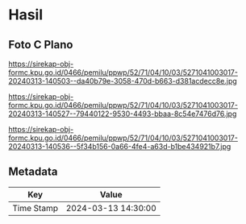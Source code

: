 # Hasil

## Foto C Plano

https://sirekap-obj-formc.kpu.go.id/0466/pemilu/ppwp/52/71/04/10/03/5271041003017-20240313-140503--da40b79e-3058-470d-b663-d381acdecc8e.jpg

https://sirekap-obj-formc.kpu.go.id/0466/pemilu/ppwp/52/71/04/10/03/5271041003017-20240313-140527--79440122-9530-4493-bbaa-8c54e7476d76.jpg

https://sirekap-obj-formc.kpu.go.id/0466/pemilu/ppwp/52/71/04/10/03/5271041003017-20240313-140536--5f34b156-0a66-4fe4-a63d-b1be434921b7.jpg


## Metadata

| Key        | Value               |
| ---------- | ------------------- |
| Time Stamp | 2024-03-13 14:30:00 |



